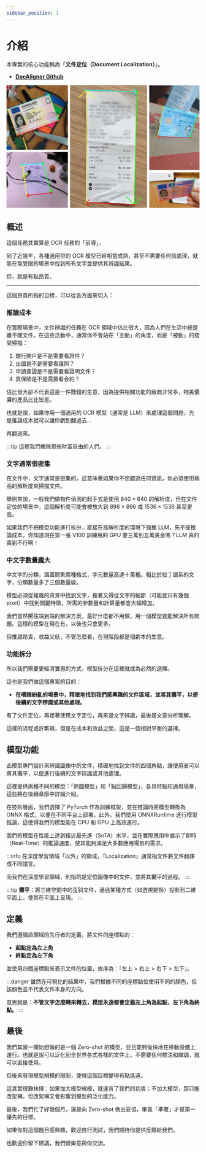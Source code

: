 ```yaml
---
sidebar_position: 1
---
```


# 介紹

本專案的核心功能稱為「**文件定位（Document Localization）**」。

- [**DocAligner Github**](https://github.com/DocsaidLab/DocAligner)

![title](./resources/title.jpg)

## 概述

這個任務其實算是 OCR 任務的「前導」。

到了近幾年，各種通用型的 OCR 模型已經相當成熟，甚至不需要任何前處理，就能在無受限的場景中找到所有文字並提供其辨識結果。

但，就是有點昂貴。

---

這個昂貴所指的目標，可以從各方面來切入：

### 推論成本

在實際場景中，文件辨識的任務在 OCR 領域中佔比很大，因為人們在生活中總是離不開文件。在這些活動中，通常你不會站在「主動」的角度，而是「被動」的接受掃描：

1. 銀行開戶是不是需要看證件？
2. 出國是不是需要看護照？
3. 申請簽證是不是需要看證明文件？
4. 買保險是不是需要看合約？

佔比很大卻不代表這是一件賺錢的生意，因為提供相關功能的廠商非常多，物美價廉的產品比比皆是。

也就是說，如果你用一個通用的 OCR 模型（通常是 LLM）來處理這個問題，光是推論成本就可以讓你虧到翻過去...

再翻過來。

:::tip
這裡我們撇除那些財富自由的人們。
:::

### 文字通常很密集

在文件中，文字通常是密集的，這意味著如果你不想錯過任何資訊，你必須使用極高的解析度來掃描文件。

舉例來說，一般我們做物件偵測的起手式是使用 $640 \times 640$ 的解析度，但在文件定位的場景中，這個解析度可能會被放大到 $896 \times 896$ 或 $1536 \times 1536$ 甚至更高。

如果我們不把模型功能進行拆分，直接在高解析度的環境下強推 LLM，先不提推論成本，你知道現在買一張 V100 訓練用的 GPU 要三萬到五萬美金嗎？LLM 真的貴到不行啊！

### 中文字數量龐大

中文字的分類，涵蓋簡繁兩種格式，字元數量高達十萬種。相比於拉丁語系的文字，分類數量多了三個數量級。

模型必須從複雜的背景中找到文字，接著又得從文字的細節（可能就只有幾個 pixel）中找到關鍵特徵，所需的參數量和計算量都會大幅增加。

我們當然嚮往端到端的解決方案，最好什麼都不用做，用一個模型就能解決所有問題。這樣的模型在現在有，以後也只會更多。

但推論昂貴，收益又低，不管怎麼看，在現階段都是個虧本的生意。

### 功能拆分

所以我們需要更經濟實惠的方式，模型拆分在這裡就成為必然的選擇。

這也是我們做這個專案的目的：

- **在嘈雜紛亂的場景中，精確地找到我們感興趣的文件區域，並將其攤平，以便後續的文字辨識或其他處理。**

有了文件定位，再接著使用文字定位，再來是文字辨識，最後是文意分析理解。

這樣的流程或許繁瑣，但是在成本和效益之間，這是一個相對平衡的選擇。

## 模型功能

此模型專門設計來辨識圖像中的文件，精確地找到文件的四個角點，讓使用者可以將其攤平，以便進行後續的文字辨識或其他處理。

這裡提供兩種不同的模型：「熱圖模型」和「點回歸模型」，各具特點和適用場景，這些將在後續章節中詳細介紹。

在技術層面，我們選擇了 PyTorch 作為訓練框架，並在推論時將模型轉換為 ONNX 格式，以便在不同平台上部署。此外，我們使用 ONNXRuntime 進行模型推論，這使得我們的模型能在 CPU 和 GPU 上高效運行。

我們的模型在性能上達到接近最先進（SoTA）水平，並在實際應用中展示了即時（Real-Time）的推論速度，使其能夠滿足大多數應用場景的需求。

:::info
在深度學習領域「以外」的領域，『Localization』通常指文件將文件翻譯成不同語言。

而我們在深度學習領域，則指的是定位圖像中的文件，並將其攤平的過程。
:::

:::tip
**攤平**：將三維空間中的歪斜文件，通過某種方式（如透視變換）投影到二維平面上，使其在平面上呈現。
:::

## 定義

我們遵循該領域的先行者的定義，將文件的座標點的：

- **起點定為左上角**
- **終點定為左下角**

並使用四個座標點來表示文件的位置，依序為：『左上 > 右上 > 右下 > 左下』。

:::danger
雖然在可視化的結果中，我們根據不同的座標點位使用不同的顏色，但該顏色並不代表文件本身的方向。

意思就是：**不管文字怎麼轉來轉去，模型永遠都會定義左上角為起點，左下角為終點。**
:::

## 最後

我們其實一開始想做的是一個 Zero-shot 的模型，並且能夠愉快地在移動設備上運行。也就是說可以泛化到全世界各式各樣的文件上，不需要任何標注和微調，就可以直接使用。

但後來發現模型規模的限制，使得這個目標變得有點遙遠。

這其實很難抉擇：如果加大模型規模，就違背了我們的初衷；不加大模型，那只能改架構，但改架構又會影響到模型的泛化能力。

最後，我們忙了好幾個月，還是向 Zero-shot 做出妥協，畢竟「準確」才是第一優先的目標。

如果你對這個題目感興趣，歡迎自行測試，我們期待你提供反饋給我們。

也歡迎你留下建議，我們很樂意與你交流。

